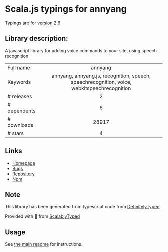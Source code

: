
# Scala.js typings for annyang

Typings are for version 2.6

## Library description:
A javascript library for adding voice commands to your site, using speech recognition

|                    |                 |
| ------------------ | :-------------: |
| Full name          | annyang |
| Keywords           | annyang, annyang.js, recognition, speech, speechrecognition, voice, webkitspeechrecognition |
| # releases         | 2 |
| # dependents       | 6 |
| # downloads        | 28917 |
| # stars            | 4 |

## Links
- [Homepage](https://www.talater.com/annyang/)
- [Bugs](https://github.com/TalAter/annyang/issues)
- [Repository](https://github.com/TalAter/annyang)
- [Npm](https://www.npmjs.com/package/annyang)
    


## Note
This library has been generated from typescript code from [DefinitelyTyped](https://definitelytyped.org).

Provided with :purple_heart: from [ScalablyTyped](https://github.com/oyvindberg/ScalablyTyped)

## Usage
See [the main readme](../../readme.md) for instructions.


